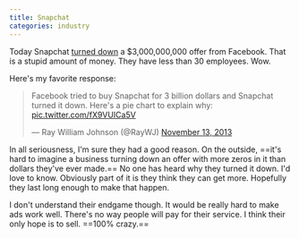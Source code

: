 ```yaml
---
title: Snapchat
categories: industry
---
```


Today Snapchat [turned down](http://www.usatoday.com/story/tech/2013/11/13/report-facebook-offered-snapchat-3-billion/3517929/) a $3,000,000,000 offer from Facebook. That is a stupid amount of money. They have less than 30 employees. Wow.

Here's my favorite response:

<blockquote class="twitter-tweet"><p>Facebook tried to buy Snapchat for 3 billion dollars and Snapchat turned it down. Here&#39;s a pie chart to explain why: <a href="http://t.co/fX9VUICa5V">pic.twitter.com/fX9VUICa5V</a></p>&mdash; Ray William Johnson (@RayWJ) <a href="https://twitter.com/RayWJ/statuses/400707102491947008">November 13, 2013</a></blockquote>
<script async src="//platform.twitter.com/widgets.js" charset="utf-8"></script>

In all seriousness, I'm sure they had a good reason. On the outside, ==it's hard to imagine a business turning down an offer with more zeros in it than dollars they've ever made.== No one has heard why they turned it down. I'd love to know. Obviously part of it is they think they can get more. Hopefully they last long enough to make that happen.

I don't understand their endgame though. It would be really hard to make ads work well. There's no way people will pay for their service. I think their only hope is to sell. ==100% crazy.==
